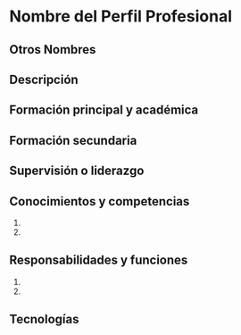 # Nombre del Perfil Profesional

## Otros Nombres


## Descripción


## Formación principal y académica


## Formación secundaria


## Supervisión o liderazgo



## Conocimientos y competencias

1. 
2.

## Responsabilidades y funciones

1. 
2. 

## Tecnologías

